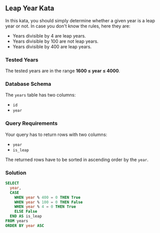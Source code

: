 ## Leap Year Kata

In this kata, you should simply determine whether a given year is a leap year or not. In case you don't know the rules, here they are:

- Years divisible by 4 are leap years.
- Years divisible by 100 are not leap years.
- Years divisible by 400 are leap years.

### Tested Years

The tested years are in the range **1600 ≤ year ≤ 4000**.

### Database Schema

The `years` table has two columns:

- `id`
- `year`

### Query Requirements

Your query has to return rows with two columns:

- `year`
- `is_leap`

The returned rows have to be sorted in ascending order by the `year`.


### Solution

```sql
SELECT
  year,
  CASE
    WHEN year % 400 = 0 THEN True
    WHEN year % 100 = 0 THEN False
    WHEN year % 4 = 0 THEN True
    ELSE False 
  END AS is_leap
FROM years
ORDER BY year ASC
```
